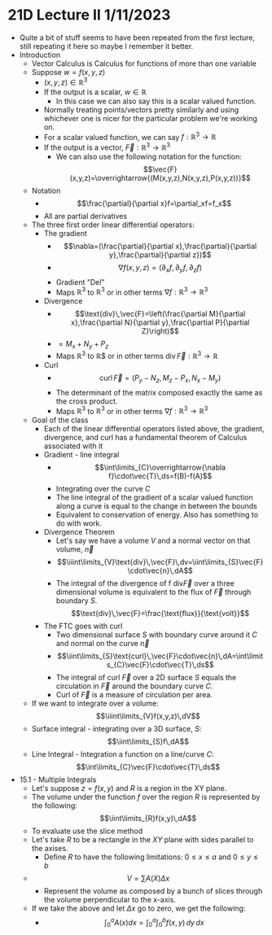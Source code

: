 # 21D Lecture II 1/11/2023

* Quite a bit of stuff seems to have been repeated from the first lecture,
still repeating it here so maybe I remember it better.
* Introduction
  * Vector Calculus is Calculus for functions of more than one variable
  * Suppose $w=f(x,y,z)$
    * $(x,y,z)\in\mathbb{R}^3$
    * If the output is a scalar, $w\in\mathbb{R}$
      * In this case we can also say this is a scalar valued function.
    * Normally treating points/vectors pretty similarly and using whichever
    one is nicer for the particular problem we're working on.
    * For a scalar valued function, we can say $f:\mathbb{R}^3\to\mathbb{R}$
    * If the output is a vector, $\vec{F}:\mathbb{R}^3\to\mathbb{R}^3$
      * We can also use the following notation for the function:
      $$\vec{F}(x,y,z)=\overrightarrow{(M(x,y,z),N(x,y,z),P(x,y,z))}$$
  * Notation
    * $$\frac{\partial}{\partial x}f=\partial_xf=f_x$$
    * All are partial derivatives
  * The three first order linear differential operators:
    * The gradient
      * $$\nabla=(\frac{\partial}{\partial x},\frac{\partial}{\partial y},\frac{\partial}{\partial z})$$
      * $$\nabla f(x,y,z)=(\partial_xf,\partial_yf,\partial_zf)$$
      * Gradient "Del"
      * Maps $\mathbb{R}^3$ to $\mathbb{R}^3$ or in other terms
      $\nabla f: \mathbb{R}^3 \to \mathbb{R}^3$
    * Divergence
      * $$\text{div}\,\vec{F}=\left(\frac{\partial M}{\partial x},\frac{\partial N}{\partial y},\frac{\partial P}{\partial Z}\right)$$
      * $=M_x+N_y+P_z$
      * Maps $\mathbb{R}^3$ to $\mathbb{R}$$ or in other terms
      $\text{div}\,\vec{F}:\mathbb{R}^3\to\mathbb{R}$
    * Curl
      * $$\text{curl}\,\vec{F}=(P_y-N_z,M_z-P_x,N_x-M_y)$$
      * The determinant of the matrix composed exactly the same as the cross
      product.
      * Maps $\mathbb{R}^3$ to $\mathbb{R}^3$ or in other terms
      $\nabla f: \mathbb{R}^3 \to \mathbb{R}^3$
  * Goal of the class
    * Each of the linear differential operators listed above, the gradient,
    divergence, and curl has a fundamental theorem of Calculus associated
    with it
    * Gradient - line integral
      * $$\int\limits_{C}\overrightarrow{\nabla f}\cdot\vec{T}\,ds=f(B)-f(A)$$
      * Integrating over the curve $C$
      * The line integral of the gradient of a scalar valued function along a
      curve is equal to the change in between the bounds
      * Equivalent to conservation of energy. Also has something to do with
      work.
    * Divergence Theorem
      * Let's say we have a volume $V$ and a normal vector on that volume,
      $\vec{n}$
      * $$\iiint\limits_{V}\text{div}\,\vec{F}\,dv=\iint\limits_{S}\vec{F}\cdot\vec{n}\,dA$$
      * The integral of the divergence of f $\text{div}\vec{F}$ over a three
      dimensional volume is equivalent to the flux of $\vec{F}$ through
      boundary $S$.
      $$\text{div}\,\vec{F}=\frac{\text{flux}}{\text{volt}}$$
    * The FTC goes with curl
      * Two dimensional surface $S$ with boundary curve around it $C$ and
      normal on the curve $\vec{n}$
      * $$\iint\limits_{S}\text{curl}\,\vec{F}\cdot\vec{n}\,dA=\int\limits_{C}\vec{F}\cdot\vec{T}\,ds$$
      * The integral of curl $\vec{F}$ over a 2D surface $S$ equals the circulation
      in $\vec{F}$ around the boundary curve $C$.
      * Curl of $\vec{F}$ is a measure of circulation per area.
  * If we want to integrate over a volume: $$\iiint\limits_{V}f(x,y,z)\,dV$$
  * Surface integral - integrating over a 3D surface, $S$: 
  $$\iint\limits_{S}f\,dA$$
  * Line Integral - Integration a function on a line/curve $C$:
  $$\int\limits_{C}\vec{F}\cdot\vec{T}\,ds$$
* 15.1 - Multiple Integrals
  * Let's suppose $z=f(x,y)$ and $R$ is a region in the XY plane.
  * The volume under the function $f$ over the region $R$ is represented by
  the following:
  $$\iint\limits_{R}f(x,y)\,dA$$
  * To evaluate use the slice method
  * Let's take $R$ to be a rectangle in the $XY$ plane with sides parallel to
  the axises.
    * Define $R$ to have the following limitations: $0\le x\le a$ and
    $0 \le y \le b$
  * $$V = \sum A(X)\Delta x$$
    * Represent the volume as composed by a bunch of slices through the volume
    perpendicular to the x-axis.
  * If we take the above and let $\Delta x$ go to zero, we get the following:
    * $$\int_{0}^{a}A(x)dx=\int_{0}^{a}\int_{0}^{b}f(x,y)\,dy\,dx$$